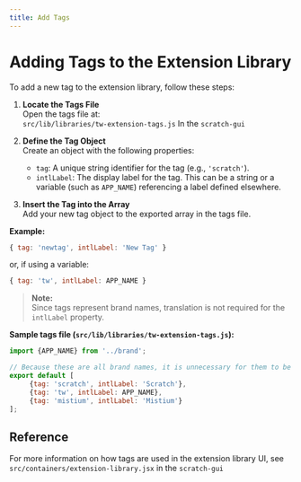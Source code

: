```yaml
---
title: Add Tags
---
```


# Adding Tags to the Extension Library

To add a new tag to the extension library, follow these steps:

1. **Locate the Tags File**  
    Open the tags file at:  
    `src/lib/libraries/tw-extension-tags.js`
    In the `scratch-gui`

2. **Define the Tag Object**  
    Create an object with the following properties:
    - `tag`: A unique string identifier for the tag (e.g., `'scratch'`).
    - `intlLabel`: The display label for the tag. This can be a string or a variable (such as `APP_NAME`) referencing a label defined elsewhere.

3. **Insert the Tag into the Array**  
    Add your new tag object to the exported array in the tags file.

**Example:**
```js
{ tag: 'newtag', intlLabel: 'New Tag' }
```
or, if using a variable:
```js
{ tag: 'tw', intlLabel: APP_NAME }
```

> **Note:**  
> Since tags represent brand names, translation is not required for the `intlLabel` property.

**Sample tags file (`src/lib/libraries/tw-extension-tags.js`):**
```js
import {APP_NAME} from '../brand';

// Because these are all brand names, it is unnecessary for them to be translatable.
export default [
     {tag: 'scratch', intlLabel: 'Scratch'},
     {tag: 'tw', intlLabel: APP_NAME},
     {tag: 'mistium', intlLabel: 'Mistium'}
];
```

## Reference

For more information on how tags are used in the extension library UI, see `src/containers/extension-library.jsx` in the `scratch-gui`